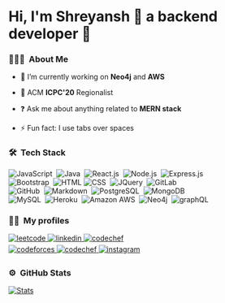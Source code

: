 <h1>Hi, I'm Shreyansh 👋 a backend developer 🚀</h1>

<!-- ### <div></div>   -->
  
### 👨🏻‍💻 &nbsp;About Me

- 🔭 I’m currently working on <b>Neo4j</b> and <b>AWS</b> 

- 🌱 ACM <b>ICPC'20</b> Regionalist

- ❓ Ask me about anything related to <b>MERN stack</b>  

- ⚡ Fun fact: I use tabs over spaces  

### 🛠 &nbsp;Tech Stack

![JavaScript](https://img.shields.io/badge/JavaScript-F7DF1E?style=round&logo=javascript&logoColor=black)&nbsp;
![Java](https://img.shields.io/badge/Java-ED8B00?style=round&logo=java&logoColor=white)&nbsp;
![React.js](https://img.shields.io/badge/React-20232A?style=round&logo=react&logoColor=61DAFB)&nbsp;
![Node.js](https://img.shields.io/badge/Node.js-43853D?style=round&logo=node.js&logoColor=white)&nbsp;
![Express.js](https://img.shields.io/badge/Express.js-404D59?style=round&logo=express&logoColor=white)&nbsp;<br/>
![Bootstrap](https://img.shields.io/badge/Bootstrap-563D7C?style=round&logo=bootstrap&logoColor=white)&nbsp;
![HTML](https://img.shields.io/badge/HTML5-E34F26?style=round&logo=html5&logoColor=white)
![CSS](https://img.shields.io/badge/CSS-239120?&style=round&logo=css3&logoColor=white)&nbsp;
![JQuery](https://img.shields.io/badge/jQuery-0769AD?style=round&logo=jquery&logoColor=white)&nbsp;
![GitLab](https://img.shields.io/badge/GitLab-330F63?style=round&logo=gitlab&logoColor=white)&nbsp;<br/>
![GitHub](https://img.shields.io/badge/GitHub-100000?style=round&logo=github&logoColor=white)&nbsp;
![Markdown](https://img.shields.io/badge/Markdown-000000?style=round&logo=markdown&logoColor=white)&nbsp;
![PostgreSQL](https://img.shields.io/badge/PostgreSQL-316192?style=round&logo=postgresql&logoColor=white)&nbsp;
![MongoDB](https://img.shields.io/badge/MongoDB-4EA94B?style=round&logo=mongodb&logoColor=white)&nbsp;<br/>
![MySQL](https://img.shields.io/badge/MySQL-00000F?style=round&logo=mysql&logoColor=white)&nbsp;
![Heroku](https://img.shields.io/badge/Heroku-430098?style=round&logo=heroku&logoColor=white)&nbsp;
![Amazon AWS](https://img.shields.io/badge/Amazon_AWS-232F3E?style=round&logo=amazon-aws&logoColor=white)&nbsp;
![Neo4j](https://img.shields.io/badge/Neo4j-028bff?style=round&logo=neo4j&logoColor=white)&nbsp;
![graphQL](https://img.shields.io/badge/graphQL-de33a6?style=round&logo=graphql&logoColor=white)&nbsp;

### 🤝🏻 &nbsp;My profiles
  
<div>
<a href="https://leetcode.com/cyberphobia/" target="_blank">
<img src=https://img.shields.io/badge/Leetcode-fac02e?style=round&logo=leetcode&logoColor=white alt=leetcode style="margin-bottom: 5px;" />
</a>
<a href="https://linkedin.com/in/shreyansh-shrey-647870190" target="_blank">
<img src=https://img.shields.io/badge/LinkedIn-0077B5?style=round&logo=linkedin&logoColor=white alt=linkedin style="margin-bottom: 5px;" />
</a>
<a href="https://auth.geeksforgeeks.org/user/shrey_shreyansh/profile" target="_blank">
<img src=https://img.shields.io/badge/GeeksForGeeks-358F49?&style=round&logo=geeksforgeeks&logoColor=white alt=codechef style="margin-bottom: 5px;" />
</a>
</br>
<a href="https://codeforces.com/profile/shrey_shreyansh" target="_blank">
<img src=https://img.shields.io/badge/Codefoces-445F9E?&style=round&logo=codeforces&logoColor=white alt=codeforces style="margin-bottom: 5px;" />
</a>
<a href="https://www.codechef.com/users/cyberphobia" target="_blank">
<img src=https://img.shields.io/badge/Codechef-703C1C?&style=round&logo=codechef&logoColor=white alt=codechef style="margin-bottom: 5px;" />
</a>
<a href="https://drive.google.com/file/d/1x_myM1FsBpIoyO0CA8YcbHZi4V6bIHIx/view?usp=sharing" target="_blank">
<img src=https://img.shields.io/badge/Resume-ff0000?style=round&logo=eslint&logoColor=white alt=instagram style="margin-bottom: 5px;" />
</a>
</div>

### ⚙️ &nbsp;GitHub Stats

[![Stats](https://github-readme-stats.vercel.app/api?username=shreyshreyansh&hide_rank=true&show_icons=true&theme=blue-green&count_private=true&hide_title=true)](https://github.com/shreyshreyansh) 

